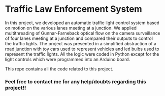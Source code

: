 # Traffic Law Enforcement System #

In this project, we developed an automatic traffic light control system based on motion on the various lanes meeting at a junction. We applied multithreading of Gunnar-Farneback optical flow on the camera surveillance of four lanes meeting at a junction and compared their outputs to control the traffic lights. 
The project was presented in a simplified abstraction of a road junction with toy cars used to represent vehicles and led bulbs used to represent the traffic lights. All the logic were coded in Python except for the light controls which were programmed into an Arduino board. <br/>

This repo contains all the code related to this project.

### Feel free to contact me for any help/doubts regarding this project!! ###
